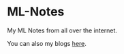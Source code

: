 # ML-Notes
My ML Notes from all over the internet.

You can also my blogs <a href="https://highonbugs.hashnode.dev/">here</a>.